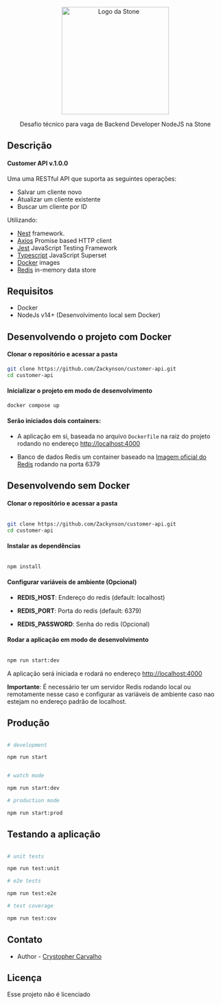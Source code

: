 <p  align="center">
	<a  href="http://nestjs.com/"  target="blank">
		<img src="https://upload.wikimedia.org/wikipedia/commons/c/c9/Stone_pagamentos.png"  width="250"  alt="Logo da Stone" />
	</a></p>

<p  align="center">Desafio técnico para vaga de Backend Developer NodeJS na Stone</p>


## Descrição

#### Customer API v.1.0.0

Uma uma RESTful API que suporta as seguintes operações:

- Salvar um cliente novo
- Atualizar um cliente existente
- Buscar um cliente por ID
  
Utilizando:
- [Nest](https://github.com/nestjs/nest) framework.
- [Axios](https://axios-http.com/) Promise based HTTP client
- [Jest](https://jestjs.io/) JavaScript Testing Framework
- [Typescript](https://www.typescriptlang.org/) JavaScript Superset
- [Docker](https://www.docker.com/) images
- [Redis](https://redis.io/) in-memory data store

## Requisitos

- Docker
- NodeJs v14+ (Desenvolvimento local sem Docker)
  
## Desenvolvendo o projeto com Docker
#### Clonar o repositório e acessar a pasta

```bash
git clone https://github.com/Zackynson/customer-api.git
cd customer-api
```

#### Inicializar o projeto em modo de desenvolvimento
```bash
docker compose up
```

#### Serão iniciados dois containers:

- A aplicação em si, baseada no arquivo `Dockerfile` na raiz do projeto rodando no endereço [http://localhost:4000](http://localhost:4000)

- Banco de dados Redis um container baseado na [Imagem oficial do Redis](https://hub.docker.com/_/redis) rodando na porta 6379

## Desenvolvendo sem Docker

#### Clonar o repositório e acessar a pasta

```bash

git clone https://github.com/Zackynson/customer-api.git
cd customer-api

```

#### Instalar as dependências

```bash

npm install 

```

#### Configurar variáveis de ambiente (Opcional)

- **REDIS_HOST**: Endereço do redis (default: localhost)

- **REDIS_PORT**: Porta do redis (default: 6379)

- **REDIS_PASSWORD**: Senha do redis (Opcional)

#### Rodar a aplicação em modo de desenvolvimento

```bash

npm run start:dev

```

A aplicação será iniciada e rodará no endereço [http://localhost:4000](http://localhost:4000)

**Importante**: É necessário ter um servidor Redis rodando local ou remotamente nesse caso e configurar as variáveis de ambiente caso nao estejam no endereço padrão de localhost.

## Produção

```bash

# development

npm run start


# watch mode

npm run start:dev

# production mode

npm run start:prod

```

## Testando a aplicação

```bash

# unit tests

npm run test:unit

# e2e tests

npm run test:e2e

# test coverage

npm run test:cov

```

## Contato

- Author - [Crystopher Carvalho](https://github.com/Zackynson)

## Licença
  
Esse projeto não é licenciado
